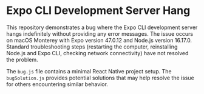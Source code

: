 # Expo CLI Development Server Hang

This repository demonstrates a bug where the Expo CLI development server hangs indefinitely without providing any error messages.  The issue occurs on macOS Monterey with Expo version 47.0.12 and Node.js version 16.17.0.  Standard troubleshooting steps (restarting the computer, reinstalling Node.js and Expo CLI, checking network connectivity) have not resolved the problem.

The `bug.js` file contains a minimal React Native project setup.  The `bugSolution.js` provides potential solutions that may help resolve the issue for others encountering similar behavior.